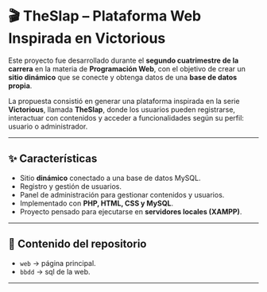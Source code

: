 # 🎬 TheSlap – Plataforma Web Inspirada en Victorious  

Este proyecto fue desarrollado durante el **segundo cuatrimestre de la carrera** en la materia de **Programación Web**, con el objetivo de crear un **sitio dinámico** que se conecte y obtenga datos de una **base de datos propia**.  

La propuesta consistió en generar una plataforma inspirada en la serie **Victorious**, llamada **TheSlap**, donde los usuarios pueden registrarse, interactuar con contenidos y acceder a funcionalidades según su perfil: usuario o administrador.  

---

## ✨ Características  
- Sitio **dinámico** conectado a una base de datos MySQL.  
- Registro y gestión de usuarios.  
- Panel de administración para gestionar contenidos y usuarios.  
- Implementado con **PHP, HTML, CSS y MySQL**.  
- Proyecto pensado para ejecutarse en **servidores locales (XAMPP)**.  

---

## 📂 Contenido del repositorio  
- `web` → página principal.  
- `bbdd` → sql de la web.   

---
